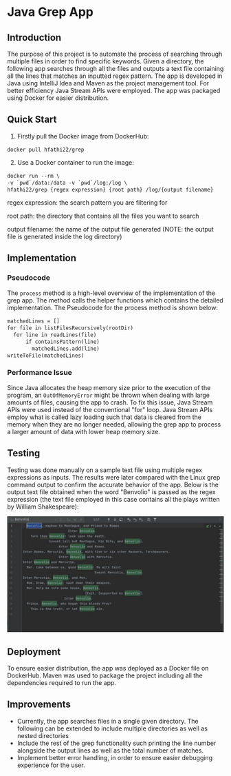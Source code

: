 # Java Grep App

## Introduction
The purpose of this project is to automate the process of searching through multiple files in order to find
specific keywords. Given a directory, the following app searches through all the files and outputs a text file
containing all the lines that matches an inputted regex pattern. The app is developed in Java using IntelliJ Idea
and Maven as the project management tool. For better efficiency Java Stream APIs were employed. The app
was packaged using Docker for easier distribution.

## Quick Start
1. Firstly pull the Docker image from DockerHub:
```
docker pull hfathi22/grep
```

2. Use a Docker container to run the image:
```
docker run --rm \
-v `pwd`/data:/data -v `pwd`/log:/log \
hfathi22/grep {regex expression} {root path} /log/{output filename}
```
regex expression: the search pattern you are filtering for

root path: the directory that contains all the files you want to search

output filename: the name of the output file generated (NOTE: the output file is generated inside the 
log directory)

## Implementation
### Pseudocode
The `process` method is a high-level overview of the implementation of the grep app. The method calls
the helper functions which contains the detailed implementation. The Pseudocode for the process method
is shown below:
```
matchedLines = []
for file in listFilesRecursively(rootDir)
  for line in readLines(file)
      if containsPattern(line)
        matchedLines.add(line)
writeToFile(matchedLines)
```

### Performance Issue
Since Java allocates the heap memory size prior to the execution of the program, an `OutOfMemoryError`
might be thrown when dealing with large amounts of files, causing the app to crash. To fix this issue,
Java Stream APIs were used instead of the conventional "for" loop. Java Stream APIs employ what is called
lazy loading such that data is cleared from the memory when they are no longer needed, allowing the grep
app to process a larger amount of data with lower heap memory size.

## Testing
Testing was done manually on a sample text file using multiple regex expressions as inputs. The results were later
compared with the Linux grep command output to confirm the accurate behavior of the app. Below is the output
text file obtained when the word "Benvolio" is passed as the regex expression (the text file
employed in this case contains all the plays written by William Shakespeare):

![grep_output](assets/GrepOutput.JPG)

## Deployment
To ensure easier distribution, the app was deployed as a Docker file on DockerHub. Maven was used to 
package the project including all the dependencies required to run the app. 

## Improvements
* Currently, the app searches files in a single given directory. The following can be extended to 
include multiple directories as well as nested directories
* Include the rest of the grep functionality such printing the line number alongside the output lines as well as the total number of matches.
* Implement better error handling, in order to ensure easier debugging experience for the user.
